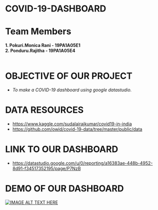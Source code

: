 # COVID-19-DASHBOARD
 
 


#  Team Members
 **1. Pokuri.Monica Rani - 19PA1A05E1**\
 **2. Ponduru.Rajitha    - 19PA1A05E4**
 <br></br>
 
 # OBJECTIVE OF OUR PROJECT
 
 * <i> To make a COVID-19 dashboard using google datastudio.</i>

# DATA RESOURCES
 *  https://www.kaggle.com/sudalairajkumar/covid19-in-india 
 *  https://github.com/owid/covid-19-data/tree/master/public/data


# LINK TO OUR DASHBOARD
 
 * https://datastudio.google.com/u/0/reporting/a16383ae-448b-4952-8d91-f34517352195/page/P7NzB

# DEMO OF OUR DASHBOARD

[![IMAGE ALT TEXT HERE](https://img.youtube.com/vi/RY94rlAvrFY/0.jpg)](https://www.youtube.com/watch?v=RY94rlAvrFY)
